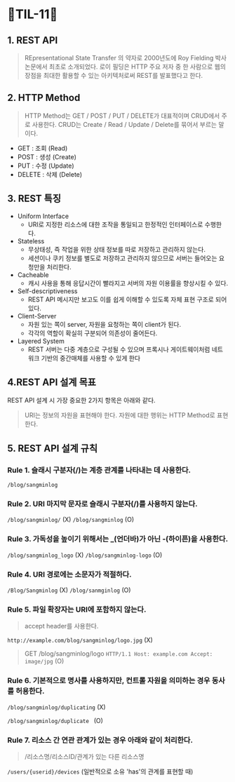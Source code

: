 # 🦄TIL-11🦄

## 1. REST API
> REpresentational State Transfer 의 약자로 2000년도에 Roy Fielding 박사 논문에서 최초로 소개되었다. 로이 필딩은 HTTP 주요 저자 중 한 사람으로 웹의 장점을 최대한 활용할 수 있는 아키텍처로써 REST를 발표했다고 한다.

## 2. HTTP Method
> HTTP Method는 GET / POST / PUT / DELETE가 대표적이며 CRUD에서 주로 사용한다. CRUD는 Create / Read / Update / Delete를 묶어서 부르는 말이다.
- GET : 조회 (Read)
- POST : 생성 (Create)
- PUT : 수정 (Update)
- DELETE : 삭제 (Delete)

## 3. REST 특징
- Uniform Interface
  - URI로 지정한 리소스에 대한 조작을 통일되고 한정적인 인터페이스로 수행한다.
- Stateless
  - 무상태성, 즉 작업을 위한 상태 정보를 따로 저장하고 관리하지 않는다.
  - 세션이나 쿠키 정보를 별도로 저장하고 관리하지 않으므로 서버는 들어오는 요청만을 처리한다.
- Cacheable
  - 캐시 사용을 통해 응답시간이 빨라지고 서버의 자원 이용률을 향상시킬 수 있다.
- Self-descriptiveness
  - REST API 메시지만 보고도 이를 쉽게 이해할 수 있도록 자체 표현 구조로 되어 있다.
- Client-Server
  - 자원 있는 쪽이 server, 자원을 요청하는 쪽이 client가 된다.
  - 각각의 역할이 확실히 구분되어 의존성이 줄어든다.
- Layered System
  - REST 서버는 다중 계층으로 구성될 수 있으며 프록시나 게이트웨이처럼 네트워크 기반의 중간매체를 사용할 수 있게 한다

## 4.REST API 설계 목표
REST API 설계 시 가장 중요한 2가지 항목은 아래와 같다.
> URI는 정보의 자원을 표현해야 한다.
> 자원에 대한 행위는 HTTP Method로 표현한다.

## 5. REST API 설계 규칙
### Rule 1. 슬래시 구분자(/)는 계층 관계를 나타내는 데 사용한다.
`/blog/sangminlog`
### Rule 2. URI 마지막 문자로 슬래시 구분자(/)를 사용하지 않는다.
`/blog/sangminlog/`  (X)
`/blog/sangminlog`   (O)
### Rule 3. 가독성을 높이기 위해서는 _(언더바)가 아닌 -(하이픈)을 사용한다.
`/blog/sangminlog_logo`  (X)
`/blog/sangminlog-logo`  (O)
### Rule 4. URI 경로에는 소문자가 적절하다.
`/Blog/Sangminlog`    (X)
`/blog/sanmginlog`    (O)
### Rule 5. 파일 확장자는 URI에 포함하지 않는다.
> accept header를 사용한다.



`http://example.com/blog/sangminlog/logo.jpg`  (X)
> GET /blog/sangminlog/logo
`HTTP/1.1 Host: example.com Accept: image/jpg` (O)
### Rule 6. 기본적으로 명사를 사용하지만, 컨트롤 자원을 의미하는 경우 동사를 허용한다.
`/blog/sangminlog/duplicating`  (X)



`/blog/sangminlog/duplicate `   (O)
### Rule 7. 리소스 간 연관 관계가 있는 경우 아래와 같이 처리한다.
> /리소스명/리소스ID/관계가 있는 다른 리소스명

`/users/{userid}/devices`   (일반적으로 소유 'has'의 관계를 표현할 때)
